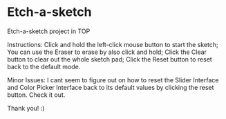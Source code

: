 # Etch-a-sketch
Etch-a-sketch project in TOP

Instructions:
Click and hold the left-click mouse button to start the sketch;
You can use the Eraser to erase by also click and hold;
Click the Clear button to clear out the whole sketch pad;
Click the Reset button to reset back to the default mode.

Minor Issues:
I cant seem to figure out on how to reset the Slider Interface and Color Picker Interface back to its default values by clicking the reset button.
Check it out.

Thank you! :)
